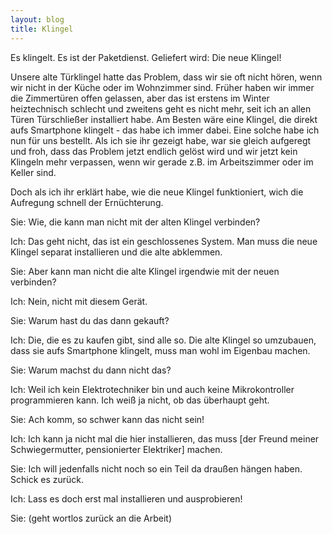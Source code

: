 ```yaml
---
layout: blog
title: Klingel
---
```


Es klingelt. Es ist der Paketdienst. Geliefert wird: Die neue Klingel!

Unsere alte Türklingel hatte das Problem, dass wir sie oft nicht hören, wenn wir nicht in der Küche oder im Wohnzimmer sind. 
Früher haben wir immer die Zimmertüren offen gelassen, aber das ist erstens im Winter heiztechnisch schlecht und zweitens geht es nicht mehr, seit ich an allen Türen Türschließer installiert habe.
Am Besten wäre eine Klingel, die direkt aufs Smartphone klingelt - das habe ich immer dabei.
Eine solche habe ich nun für uns bestellt. Als ich sie ihr gezeigt habe, war sie gleich aufgeregt und froh, dass das Problem jetzt endlich gelöst wird und wir jetzt kein Klingeln mehr verpassen, wenn wir gerade z.B. im Arbeitszimmer oder im Keller sind.

Doch als ich ihr erklärt habe, wie die neue Klingel funktioniert, wich die Aufregung schnell der Ernüchterung.

Sie: <her>Wie, die kann man nicht mit der alten Klingel verbinden?</her>

Ich: <me>Das geht nicht, das ist ein geschlossenes System. Man muss die neue Klingel separat installieren und die alte abklemmen.</me>

Sie: <her>Aber kann man nicht die alte Klingel irgendwie mit der neuen verbinden?</her>

Ich: <me>Nein, nicht mit diesem Gerät.</me>

Sie: <her>Warum hast du das dann gekauft?</her>

Ich: <me>Die, die es zu kaufen gibt, sind alle so. Die alte Klingel so umzubauen, dass sie aufs Smartphone klingelt, muss man wohl im Eigenbau machen.</me>

Sie: <her>Warum machst du dann nicht das?</her>

Ich: <me>Weil ich kein Elektrotechniker bin und auch keine Mikrokontroller programmieren kann. Ich weiß ja nicht, ob das überhaupt geht.</me>

Sie: <her>Ach komm, so schwer kann das nicht sein!</her>

Ich: <me>Ich kann ja nicht mal die hier installieren, das muss [der Freund meiner Schwiegermutter, pensionierter Elektriker] machen.</me>

Sie: <her>Ich will jedenfalls nicht noch so ein Teil da draußen hängen haben. Schick es zurück.</her>

Ich: <me>Lass es doch erst mal installieren und ausprobieren!</me>

Sie: (geht wortlos zurück an die Arbeit)
